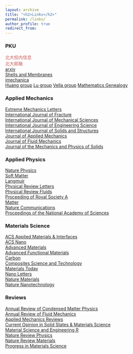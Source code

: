 ```yaml
---
layout: archive
title: "<h2>Links</h2>"
permalink: /links/
author_profile: true
redirect_from: 
---
```

<h3>PKU</h3>

<p style="text-align:left;"> 
	<a href="https://portal.pku.edu.cn/portal2017/#/bizCenter?rand=0.22178454592736918" style="text-decoration:none;color:IndianRed;">北大校内信息</a> <br> 
	<a href="https://mail.pku.edu.cn/" style="text-decoration:none;color:IndianRed;">北大邮箱</a> <br> 
	<a href="https://arxiv.org/list/cond-mat/new">arxiv</a><br> 
	<a href="https://shellbuckling.com/presentations/softShellsMembranes/index.html">Shells and Membranes</a><br> 
	<a href="http://imechanica.org/">imechanica</a><br> 
	<a href="https://sites.utexas.edu/ruihuang/">Huang group</a>
	<a href="https://sites.utexas.edu/nanshulu/">Lu group</a>
	<a href="https://people.maths.ox.ac.uk/vella/">Vella group</a>
	<a href="https://www.mathgenealogy.org/id.php?id=269836">Mathematics Genealogy</a>
</p>


<h3>Applied Mechanics</h3>

<p style="text-align:left;">
	<a href="https://www.sciencedirect.com/journal/extreme-mechanics-letters">Extreme Mechanics Letters</a><br> 
	<a href="https://www.springer.com/journal/10704">International Journal of Fracture</a><br> 
	<a href="https://www.journals.elsevier.com/international-journal-of-mechanical-sciences">International Journal of Mechanical Sciences</a><br> 
	<a href="https://www.journals.elsevier.com/international-journal-of-engineering-science" >International Journal of Engineering Science</a><br> 
	<a href="https://www.journals.elsevier.com/international-journal-of-solids-and-structures">International Journal of Solids and Structures</a><br> 
	<a href="https://asmedigitalcollection.asme.org/appliedmechanics">Journal of Applied Mechanics</a><br> 
	<a href="https://www.cambridge.org/core/journals/journal-of-fluid-mechanics">Journal of Fluid Mechanics</a><br> 
	<a href="https://www.journals.elsevier.com/journal-of-the-mechanics-and-physics-of-solids">Journal of the Mechanics and Physics of Solids</a><br> 
</p>


<h3>Applied Physics</h3>

<p style="text-align:left;">
<a href="https://www.nature.com/nphys/">Nature Physics</a><br>
<a href="https://pubs.rsc.org/en/journals/journalissues/sm#!recentarticles">Soft Matter</a><br> 
<a href="https://pubs.acs.org/journal/langd5">Langmuir</a><br>
<a href="https://journals.aps.org/prl/">Physical Review Letters</a><br>
<a href="https://journals.aps.org/prfluids/">Physical Review Fluids</a><br> 
<a href="https://royalsocietypublishing.org/journal/rspa">Proceeding of Royal Society A</a><br> 
<a href="https://www.cell.com/matter/newarticles">Matter</a>
<br>
<a href="https://www.nature.com/ncomms/">Nature Communications</a>
<br>
<a href="https://www.pnas.org/">Proceedings of the National Academy of Sciences</a>
<br>
</p>


<h3>Materials Science</h3>

<p style="text-align:left;">
<a href="https://pubs.acs.org/journal/aamick">ACS Applied Materials & Interfaces</a><br>
<a href="https://pubs.acs.org/journal/ancac3">ACS Nano</a><br>
<a href="https://onlinelibrary.wiley.com/journal/15214095">Advanced Materials</a><br>
<a href="https://onlinelibrary.wiley.com/toc/16163028/28/12">Advanced Functional Materials</a><br>
<a href="https://www.journals.elsevier.com/carbon">Carbon</a><br>
<a href="https://www.journals.elsevier.com/composites-science-and-technology">Composites Science and Technology</a><br>
<a href="https://www.journals.elsevier.com/materials-today">Materials Today</a><br>
<a href="https://pubs.acs.org/journal/nalefd">Nano Letters</a><br>
<a href="https://www.nature.com/nmat/">Nature Materials</a><br>
<a href="https://www.nature.com/nnano/">Nature Nanotechnology</a><br>
</p>


<h3>Reviews</h3>
<a href="https://www.annualreviews.org/journal/conmatphys">Annual Review of Condensed Matter Physics</a>
<br>
<a href="https://www.annualreviews.org/journal/fluid">Annual Review of Fluid Mechanics</a>
<br>
<a href="https://asmedigitalcollection.asme.org/appliedmechanicsreviews">Applied Mechanics Reviews</a>
<br>
<a href="https://www.journals.elsevier.com/current-opinion-in-solid-state-and-materials-science">Current Opinion in Solid States & Materials Science</a>
<br>
<a href="https://www.journals.elsevier.com/materials-science-and-engineering-r-reports">Material Science and Engineering R</a>
<br>
<a href="https://www.nature.com/natrevphys/">Nature Review Physics</a>
<br>
<a href="https://www.nature.com/natrevmats/">Nature Review Materials</a>
<br>
<a href="https://www.journals.elsevier.com/progress-in-materials-science">Progress in Materials Science</a>


